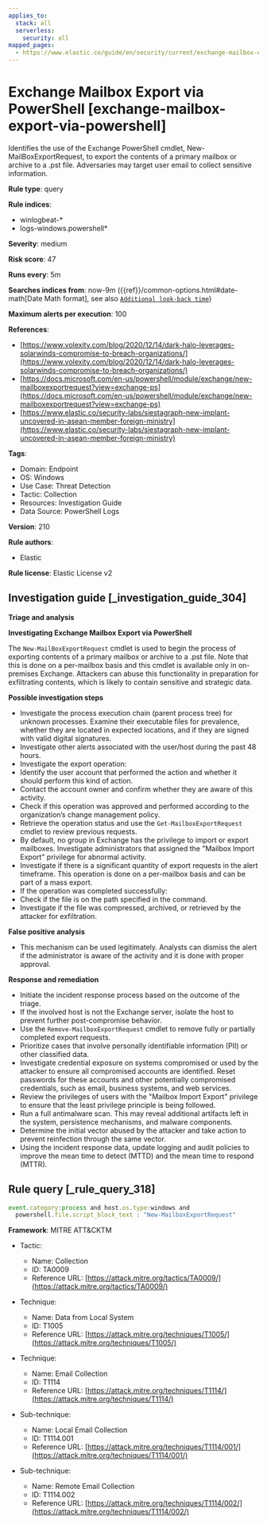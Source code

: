 ```yaml
---
applies_to:
  stack: all
  serverless:
    security: all
mapped_pages:
  - https://www.elastic.co/guide/en/security/current/exchange-mailbox-export-via-powershell.html
---
```


# Exchange Mailbox Export via PowerShell [exchange-mailbox-export-via-powershell]

Identifies the use of the Exchange PowerShell cmdlet, New-MailBoxExportRequest, to export the contents of a primary mailbox or archive to a .pst file. Adversaries may target user email to collect sensitive information.

**Rule type**: query

**Rule indices**:

* winlogbeat-*
* logs-windows.powershell*

**Severity**: medium

**Risk score**: 47

**Runs every**: 5m

**Searches indices from**: now-9m ({{ref}}/common-options.html#date-math[Date Math format], see also [`Additional look-back time`](docs-content://solutions/security/detect-and-alert/create-detection-rule.md#rule-schedule))

**Maximum alerts per execution**: 100

**References**:

* [https://www.volexity.com/blog/2020/12/14/dark-halo-leverages-solarwinds-compromise-to-breach-organizations/](https://www.volexity.com/blog/2020/12/14/dark-halo-leverages-solarwinds-compromise-to-breach-organizations/)
* [https://docs.microsoft.com/en-us/powershell/module/exchange/new-mailboxexportrequest?view=exchange-ps](https://docs.microsoft.com/en-us/powershell/module/exchange/new-mailboxexportrequest?view=exchange-ps)
* [https://www.elastic.co/security-labs/siestagraph-new-implant-uncovered-in-asean-member-foreign-ministry](https://www.elastic.co/security-labs/siestagraph-new-implant-uncovered-in-asean-member-foreign-ministry)

**Tags**:

* Domain: Endpoint
* OS: Windows
* Use Case: Threat Detection
* Tactic: Collection
* Resources: Investigation Guide
* Data Source: PowerShell Logs

**Version**: 210

**Rule authors**:

* Elastic

**Rule license**: Elastic License v2

## Investigation guide [_investigation_guide_304]

**Triage and analysis**

**Investigating Exchange Mailbox Export via PowerShell**

The `New-MailBoxExportRequest` cmdlet is used to begin the process of exporting contents of a primary mailbox or archive to a .pst file. Note that this is done on a per-mailbox basis and this cmdlet is available only in on-premises Exchange. Attackers can abuse this functionality in preparation for exfiltrating contents, which is likely to contain sensitive and strategic data.

**Possible investigation steps**

* Investigate the process execution chain (parent process tree) for unknown processes. Examine their executable files for prevalence, whether they are located in expected locations, and if they are signed with valid digital signatures.
* Investigate other alerts associated with the user/host during the past 48 hours.
* Investigate the export operation:
* Identify the user account that performed the action and whether it should perform this kind of action.
* Contact the account owner and confirm whether they are aware of this activity.
* Check if this operation was approved and performed according to the organization’s change management policy.
* Retrieve the operation status and use the `Get-MailboxExportRequest` cmdlet to review previous requests.
* By default, no group in Exchange has the privilege to import or export mailboxes. Investigate administrators that assigned the "Mailbox Import Export" privilege for abnormal activity.
* Investigate if there is a significant quantity of export requests in the alert timeframe. This operation is done on a per-mailbox basis and can be part of a mass export.
* If the operation was completed successfully:
* Check if the file is on the path specified in the command.
* Investigate if the file was compressed, archived, or retrieved by the attacker for exfiltration.

**False positive analysis**

* This mechanism can be used legitimately. Analysts can dismiss the alert if the administrator is aware of the activity and it is done with proper approval.

**Response and remediation**

* Initiate the incident response process based on the outcome of the triage.
* If the involved host is not the Exchange server, isolate the host to prevent further post-compromise behavior.
* Use the `Remove-MailboxExportRequest` cmdlet to remove fully or partially completed export requests.
* Prioritize cases that involve personally identifiable information (PII) or other classified data.
* Investigate credential exposure on systems compromised or used by the attacker to ensure all compromised accounts are identified. Reset passwords for these accounts and other potentially compromised credentials, such as email, business systems, and web services.
* Review the privileges of users with the "Mailbox Import Export" privilege to ensure that the least privilege principle is being followed.
* Run a full antimalware scan. This may reveal additional artifacts left in the system, persistence mechanisms, and malware components.
* Determine the initial vector abused by the attacker and take action to prevent reinfection through the same vector.
* Using the incident response data, update logging and audit policies to improve the mean time to detect (MTTD) and the mean time to respond (MTTR).


## Rule query [_rule_query_318]

```js
event.category:process and host.os.type:windows and
  powershell.file.script_block_text : "New-MailboxExportRequest"
```

**Framework**: MITRE ATT&CKTM

* Tactic:

    * Name: Collection
    * ID: TA0009
    * Reference URL: [https://attack.mitre.org/tactics/TA0009/](https://attack.mitre.org/tactics/TA0009/)

* Technique:

    * Name: Data from Local System
    * ID: T1005
    * Reference URL: [https://attack.mitre.org/techniques/T1005/](https://attack.mitre.org/techniques/T1005/)

* Technique:

    * Name: Email Collection
    * ID: T1114
    * Reference URL: [https://attack.mitre.org/techniques/T1114/](https://attack.mitre.org/techniques/T1114/)

* Sub-technique:

    * Name: Local Email Collection
    * ID: T1114.001
    * Reference URL: [https://attack.mitre.org/techniques/T1114/001/](https://attack.mitre.org/techniques/T1114/001/)

* Sub-technique:

    * Name: Remote Email Collection
    * ID: T1114.002
    * Reference URL: [https://attack.mitre.org/techniques/T1114/002/](https://attack.mitre.org/techniques/T1114/002/)



